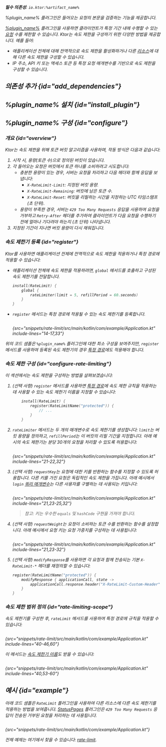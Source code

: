 [//]: # (title: 속도 제한)

<show-structure for="chapter" depth="2"/>
<primary-label ref="server-plugin"/>

<var name="plugin_name" value="RateLimit"/>
<var name="package_name" value="io.ktor.server.plugins.ratelimit"/>
<var name="artifact_name" value="ktor-server-rate-limit"/>
<var name="plugin_api_link" value="https://api.ktor.io/ktor-server/ktor-server-plugins/ktor-server-rate-limit/io.ktor.server.plugins.ratelimit/-rate-limit.html"/>

<tldr>
<p>
<b>필수 의존성</b>: <code>io.ktor:%artifact_name%</code>
</p>
<var name="example_name" value="rate-limit"/>
<include from="lib.topic" element-id="download_example"/>
<include from="lib.topic" element-id="native_server_supported"/>
</tldr>

<link-summary>
%plugin_name% 플러그인은 들어오는 요청의 본문을 검증하는 기능을 제공합니다.
</link-summary>

[%plugin_name%](%plugin_api_link%) 플러그인을 사용하면 클라이언트가 특정 기간 내에 수행할 수 있는 [요청](server-requests.md) 수를 제한할 수 있습니다.
Ktor는 속도 제한을 구성하기 위한 다양한 방법을 제공합니다. 예를 들어:
- 애플리케이션 전체에 대해 전역적으로 속도 제한을 활성화하거나 다른 [리소스](server-routing.md)에 대해 다른 속도 제한을 구성할 수 있습니다.
- IP 주소, API 키 또는 액세스 토큰 등 특정 요청 매개변수를 기반으로 속도 제한을 구성할 수 있습니다.

## 의존성 추가 {id="add_dependencies"}

<include from="lib.topic" element-id="add_ktor_artifact_intro"/>
<include from="lib.topic" element-id="add_ktor_artifact"/>

## %plugin_name% 설치 {id="install_plugin"}

<include from="lib.topic" element-id="install_plugin"/>

## %plugin_name% 구성 {id="configure"}

### 개요 {id="overview"}

Ktor는 속도 제한을 위해 _토큰 버킷_ 알고리즘을 사용하며, 작동 방식은 다음과 같습니다:
1. 시작 시, 용량(토큰 수)으로 정의된 버킷이 있습니다.
2. 각 들어오는 요청은 버킷에서 토큰 하나를 소비하려고 시도합니다:
    - 충분한 용량이 있는 경우, 서버는 요청을 처리하고 다음 헤더와 함께 응답을 보냅니다:
        - `X-RateLimit-Limit`: 지정된 버킷 용량.
        - `X-RateLimit-Remaining`: 버킷에 남은 토큰 수.
        - `X-RateLimit-Reset`: 버킷을 리필하는 시간을 지정하는 UTC 타임스탬프 (초 단위).
    - 용량이 부족한 경우, 서버는 `429 Too Many Requests` 응답을 사용하여 요청을 거부하고 `Retry-After` 헤더를 추가하여 클라이언트가 다음 요청을 수행하기 전에 얼마나 기다려야 하는지 (초 단위) 나타냅니다.
3. 지정된 기간이 지나면 버킷 용량이 다시 채워집니다.

### 속도 제한기 등록 {id="register"}
Ktor를 사용하면 애플리케이션 전체에 전역적으로 속도 제한을 적용하거나 특정 경로에 적용할 수 있습니다:
- 애플리케이션 전체에 속도 제한을 적용하려면, `global` 메서드를 호출하고 구성된 속도 제한기를 전달합니다.
   ```kotlin
   install(RateLimit) {
       global {
           rateLimiter(limit = 5, refillPeriod = 60.seconds)
       }
   }
   ```

- `register` 메서드는 특정 경로에 적용될 수 있는 속도 제한기를 등록합니다.
   ```kotlin
   ```
   {src="snippets/rate-limit/src/main/kotlin/com/example/Application.kt" include-lines="14-17,33"}

위의 코드 샘플은 `%plugin_name%` 플러그인에 대한 최소 구성을 보여주지만, `register` 메서드를 사용하여 등록된 속도 제한기의 경우 [특정 경로](#rate-limiting-scope)에도 적용해야 합니다.

### 속도 제한 구성 {id="configure-rate-limiting"}

이 섹션에서는 속도 제한을 구성하는 방법을 살펴보겠습니다:

1. (선택 사항) `register` 메서드를 사용하면 [특정 경로](#rate-limiting-scope)에 속도 제한 규칙을 적용하는 데 사용할 수 있는 속도 제한기 이름을 지정할 수 있습니다:
   ```kotlin
       install(RateLimit) {
           register(RateLimitName("protected")) {
               // ...
           }
       }
   ```

2. `rateLimiter` 메서드는 두 개의 매개변수로 속도 제한기를 생성합니다: `limit`는 버킷 용량을 정의하고, `refillPeriod`는 이 버킷의 리필 기간을 지정합니다.
   아래 예시의 속도 제한기는 분당 30개의 요청을 처리할 수 있도록 허용합니다:
   ```kotlin
   ```
   {src="snippets/rate-limit/src/main/kotlin/com/example/Application.kt" include-lines="21-22,32"}

3. (선택 사항) `requestKey`는 요청에 대한 키를 반환하는 함수를 지정할 수 있도록 허용합니다.
   다른 키를 가진 요청은 독립적인 속도 제한을 가집니다.
   아래 예시에서 `login` [쿼리 매개변수](server-requests.md#query_parameters)는 다른 사용자를 구별하는 데 사용되는 키입니다:
   ```kotlin
   ```
   {src="snippets/rate-limit/src/main/kotlin/com/example/Application.kt" include-lines="21,23-25,32"}

   > 참고: 키는 우수한 `equals` 및 `hashCode` 구현을 가져야 합니다.

4. (선택 사항) `requestWeight`는 요청이 소비하는 토큰 수를 반환하는 함수를 설정합니다.
   아래 예시에서 요청 키는 요청 가중치를 구성하는 데 사용됩니다:
   ```kotlin
   ```
   {src="snippets/rate-limit/src/main/kotlin/com/example/Application.kt" include-lines="21,23-32"}

5. (선택 사항) `modifyResponse`를 사용하면 각 요청과 함께 전송되는 기본 `X-RateLimit-*` 헤더를 재정의할 수 있습니다:
   ```kotlin
   register(RateLimitName("protected")) {
       modifyResponse { applicationCall, state ->
           applicationCall.response.header("X-RateLimit-Custom-Header", "Some value")
       }
   }
   ```

### 속도 제한 범위 정의 {id="rate-limiting-scope"}

속도 제한기를 구성한 후, `rateLimit` 메서드를 사용하여 특정 경로에 규칙을 적용할 수 있습니다:

```kotlin
```
{src="snippets/rate-limit/src/main/kotlin/com/example/Application.kt" include-lines="40-46,60"}

이 메서드는 [속도 제한기 이름](#configure-rate-limiting)도 받을 수 있습니다:

```kotlin
```
{src="snippets/rate-limit/src/main/kotlin/com/example/Application.kt" include-lines="40,53-60"}

## 예시 {id="example"}

아래 코드 샘플은 `RateLimit` 플러그인을 사용하여 다른 리소스에 다른 속도 제한기를 적용하는 방법을 보여줍니다.
[StatusPages](server-status-pages.md) 플러그인은 `429 Too Many Requests` 응답이 전송된 거부된 요청을 처리하는 데 사용됩니다.

```kotlin
```
{src="snippets/rate-limit/src/main/kotlin/com/example/Application.kt"}

전체 예제는 여기에서 찾을 수 있습니다: [rate-limit](https://github.com/ktorio/ktor-documentation/tree/%ktor_version%/codeSnippets/snippets/rate-limit).
